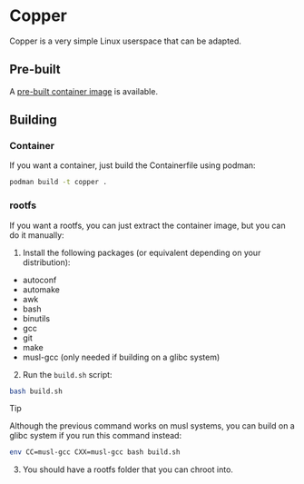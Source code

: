 # Copper

Copper is a very simple Linux userspace that can be adapted.

## Pre-built

A [pre-built container image](https://quay.io/repository/charles2/copper) is available.

## Building

### Container

If you want a container, just build the Containerfile using podman:

```sh
podman build -t copper .
```

### rootfs

If you want a rootfs, you can just extract the container image, but you can do it manually:

1. Install the following packages (or equivalent depending on your distribution):

- autoconf
- automake
- awk
- bash
- binutils
- gcc
- git
- make
- musl-gcc (only needed if building on a glibc system)

2. Run the `build.sh` script:

```sh
bash build.sh
```

> [!TIP]
> Although the previous command works on musl systems, you can build on a glibc system if you run this command instead:
> ```sh
> env CC=musl-gcc CXX=musl-gcc bash build.sh
> ```

3. You should have a rootfs folder that you can chroot into.
